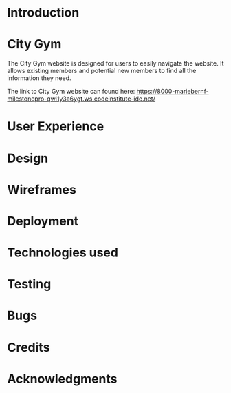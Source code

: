 # Introduction

# City Gym

The City Gym website is designed for users to easily navigate the website. It allows existing members and potential new members to find all the information they need.
  
The link to City Gym website can found here: https://8000-mariebernf-milestonepro-qwi1y3a6ygt.ws.codeinstitute-ide.net/

# User Experience

# Design

# Wireframes

# Deployment

# Technologies used

# Testing

# Bugs

# Credits

# Acknowledgments


